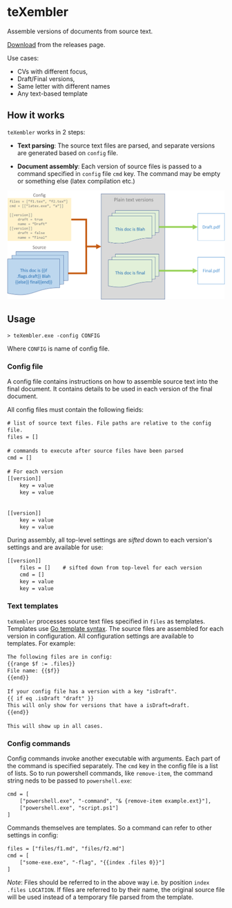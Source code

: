 # teXembler

Assemble versions of documents from source text.

[Download](https://github.com/hazrmard/teXembler/releases) from the releases page.

Use cases:

* CVs with different focus,
* Draft/Final versions,
* Same letter with different names
* Any text-based template

## How it works

`teXembler` works in 2 steps:

* **Text parsing**: The source text files are parsed, and separate versions are generated based on `config` file.

* **Document assembly**: Each version of source files is passed to a command specified in `config` file `cmd` key. The command may be empty or something else (latex compilation etc.)

![How it works](img/how-it-works.png)

## Usage

```
> teXembler.exe -config CONFIG
```

Where `CONFIG` is name of config file.

### Config file

A config file contains instructions on how to assemble source text into the final document. It contains details to be used in each version of the final document.

All config files must contain the following fieids:

```
# list of source text files. File paths are relative to the config file.
files = []

# commands to execute after source files have been parsed
cmd = []

# For each version
[[version]]
    key = value
    key = value


[[version]]
    key = value
    key = value
```

During assembly, all top-level settings are *sifted* down to each version's settings and are available for use:

```
[[version]]
    files = []    # sifted down from top-level for each version
    cmd = []
    key = value
    key = value
```

### Text templates

`teXembler` processes source text files specified in `files` as templates. Templates use [Go template syntax][1]. The source files are assembled for each version in configuration. All configuration settings are available to templates. For example:

```
The following files are in config:
{{range $f := .files}}
File name: {{$f}}
{{end}}

If your config file has a version with a key "isDraft".
{{ if eq .isDraft "draft" }}
This will only show for versions that have a isDraft=draft.
{{end}}

This will show up in all cases.
```

### Config commands

Config commands invoke another executable with arguments. Each part of the command is specified separately. The `cmd` key in the config file is a list of lists. So to run powershell commands, like `remove-item`, the command string neds to be passed to `powershell.exe`:

```
cmd = [
    ["powershell.exe", "-command", "& {remove-item example.ext}"],
    ["powershell.exe", "script.ps1"]
]
```

Commands themselves are templates. So a command can refer to other settings in config:

```
files = ["files/f1.md", "files/f2.md"]
cmd = [
    ["some-exe.exe", "-flag", "{{index .files 0}}"]
]
```

*Note*: Files should be referred to in the above way i.e. by position `index .files LOCATION`. If files are referred to by their name, the original source file will be used instead of a temporary file parsed from the template.


[1]: https://golang.org/pkg/text/template/